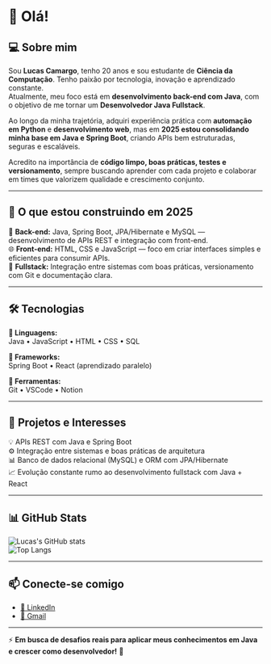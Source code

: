 # 👋 Olá!

## 💻 Sobre mim  
Sou **Lucas Camargo**, tenho 20 anos e sou estudante de **Ciência da Computação**. Tenho paixão por tecnologia, inovação e aprendizado constante.  
Atualmente, meu foco está em **desenvolvimento back-end com Java**, com o objetivo de me tornar um **Desenvolvedor Java Fullstack**.  

Ao longo da minha trajetória, adquiri experiência prática com **automação em Python** e **desenvolvimento web**, mas em **2025 estou consolidando minha base em Java e Spring Boot**, criando APIs bem estruturadas, seguras e escaláveis.  

Acredito na importância de **código limpo, boas práticas, testes e versionamento**, sempre buscando aprender com cada projeto e colaborar em times que valorizem qualidade e crescimento conjunto.  

---

## 🚀 O que estou construindo em 2025  
🧠 **Back-end:** Java, Spring Boot, JPA/Hibernate e MySQL — desenvolvimento de APIs REST e integração com front-end.  
🌐 **Front-end:** HTML, CSS e JavaScript — foco em criar interfaces simples e eficientes para consumir APIs.  
🔄 **Fullstack:** Integração entre sistemas com boas práticas, versionamento com Git e documentação clara.  

---

## 🛠️ Tecnologias  

**📌 Linguagens:**  
Java • JavaScript • HTML • CSS • SQL  

**📌 Frameworks:**  
Spring Boot • React (aprendizado paralelo)  

**📌 Ferramentas:**  
Git • VSCode • Notion  

---

## 🌱 Projetos e Interesses  
💡 APIs REST com Java e Spring Boot  
⚙️ Integração entre sistemas e boas práticas de arquitetura  
📊 Banco de dados relacional (MySQL) e ORM com JPA/Hibernate  
📈 Evolução constante rumo ao desenvolvimento fullstack com Java + React  

---

## 📊 GitHub Stats

![Lucas's GitHub stats](https://github-readme-stats.vercel.app/api?username=lcs-camargo&show_icons=true&theme=tokyonight&hide_border=true)  
![Top Langs](https://github-readme-stats.vercel.app/api/top-langs/?username=lcs-camargo&layout=compact&theme=tokyonight&hide_border=true)

---

## 📫 Conecte-se comigo  

- [💼 LinkedIn](https://www.linkedin.com/in/lcs-camargo/)  
- [📧 Gmail](mailto:lucascamargo005@gmail.com)  

---

⚡ **Em busca de desafios reais para aplicar meus conhecimentos em Java e crescer como desenvolvedor!** 🚀

